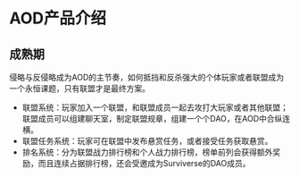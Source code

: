 # AOD产品介绍

## 成熟期

侵略与反侵略成为AOD的主节奏，如何抵挡和反杀强大的个体玩家或者联盟成为一个永恒课题，只有联盟才是最终方案。

* 联盟系统：玩家加入一个联盟，和联盟成员一起去攻打大玩家或者其他联盟；联盟成员可以组建聊天室，制定联盟规章，组建一个个DAO，在AOD中合纵连横。 
* 联盟任务系统：玩家可在联盟中发布悬赏任务，或者接受任务获取悬赏。 
* 排名系统：分为联盟战力排行榜和个人战力排行榜，榜单前列会获得额外奖励，而且连续占据排行榜，还会受邀成为Surviverse的DAO成员。